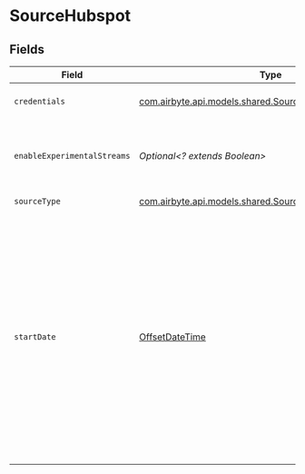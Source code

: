# SourceHubspot


## Fields

| Field                                                                                                                                                                                                                                                                                          | Type                                                                                                                                                                                                                                                                                           | Required                                                                                                                                                                                                                                                                                       | Description                                                                                                                                                                                                                                                                                    | Example                                                                                                                                                                                                                                                                                        |
| ---------------------------------------------------------------------------------------------------------------------------------------------------------------------------------------------------------------------------------------------------------------------------------------------- | ---------------------------------------------------------------------------------------------------------------------------------------------------------------------------------------------------------------------------------------------------------------------------------------------- | ---------------------------------------------------------------------------------------------------------------------------------------------------------------------------------------------------------------------------------------------------------------------------------------------- | ---------------------------------------------------------------------------------------------------------------------------------------------------------------------------------------------------------------------------------------------------------------------------------------------- | ---------------------------------------------------------------------------------------------------------------------------------------------------------------------------------------------------------------------------------------------------------------------------------------------- |
| `credentials`                                                                                                                                                                                                                                                                                  | [com.airbyte.api.models.shared.SourceHubspotAuthentication](../../models/shared/SourceHubspotAuthentication.md)                                                                                                                                                                                | :heavy_check_mark:                                                                                                                                                                                                                                                                             | Choose how to authenticate to HubSpot.                                                                                                                                                                                                                                                         |                                                                                                                                                                                                                                                                                                |
| `enableExperimentalStreams`                                                                                                                                                                                                                                                                    | *Optional<? extends Boolean>*                                                                                                                                                                                                                                                                  | :heavy_minus_sign:                                                                                                                                                                                                                                                                             | If enabled then experimental streams become available for sync.                                                                                                                                                                                                                                |                                                                                                                                                                                                                                                                                                |
| `sourceType`                                                                                                                                                                                                                                                                                   | [com.airbyte.api.models.shared.SourceHubspotHubspot](../../models/shared/SourceHubspotHubspot.md)                                                                                                                                                                                              | :heavy_check_mark:                                                                                                                                                                                                                                                                             | N/A                                                                                                                                                                                                                                                                                            |                                                                                                                                                                                                                                                                                                |
| `startDate`                                                                                                                                                                                                                                                                                    | [OffsetDateTime](https://docs.oracle.com/javase/8/docs/api/java/time/OffsetDateTime.html)                                                                                                                                                                                                      | :heavy_minus_sign:                                                                                                                                                                                                                                                                             | UTC date and time in the format 2017-01-25T00:00:00Z. Any data before this date will not be replicated. If not set, "2006-06-01T00:00:00Z" (Hubspot creation date) will be used as start date. It's recommended to provide relevant to your data start date value to optimize synchronization. | 2017-01-25T00:00:00Z                                                                                                                                                                                                                                                                           |
